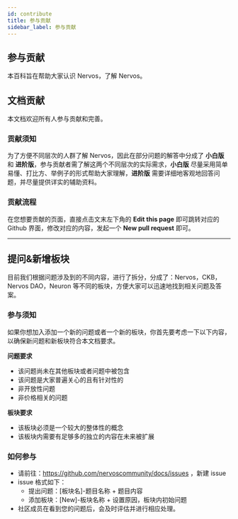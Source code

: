 ```yaml
---
id: contribute
title: 参与贡献
sidebar_label: 参与贡献
---
```



## 参与贡献

本百科旨在帮助大家认识 Nervos，了解 Nervos。

## 文档贡献

本文档欢迎所有人参与贡献和完善。


### 贡献须知

为了方便不同层次的人群了解 Nervos，因此在部分问题的解答中分成了 **小白版** 和 **进阶版**，参与贡献者需了解这两个不同层次的实际需求，**小白版** 尽量采用简单易懂、打比方、举例子的形式帮助大家理解，**进阶版** 需要详细地客观地回答问题，并尽量提供详实的辅助资料。

### 贡献流程

在您想要贡献的页面，直接点击文末左下角的 **Edit this page** 即可跳转对应的 Github 界面，修改对应的内容，发起一个 **New pull request** 即可。

---

## 提问&新增板块

目前我们根据问题涉及到的不同内容，进行了拆分，分成了：Nervos，CKB，Nervos DAO，Neuron 等不同的板块，方便大家可以迅速地找到相关问题及答案。

### 参与须知

如果你想加入添加一个新的问题或者一个新的板块，你首先要考虑一下以下内容，以确保新问题和新板块符合本文档要求。

**问题要求**
* 该问题尚未在其他板块或者问题中被包含
* 该问题是大家普遍关心的且有针对性的
* 非开放性问题
* 非价格相关的问题

**板块要求**
* 该板块必须是一个较大的整体性的概念
* 该板块内需要有足够多的独立的内容在未来被扩展

### 如何参与

* 请前往：https://github.com/nervoscommunity/docs/issues ，新建 issue
* issue 格式如下：
    * 提出问题：[板块名]-题目名称 + 题目内容
    * 添加板块：[New]-板块名称 + 设置原因，板块内初始问题
* 社区成员在看到您的问题后，会及时评估并进行相应处理。


